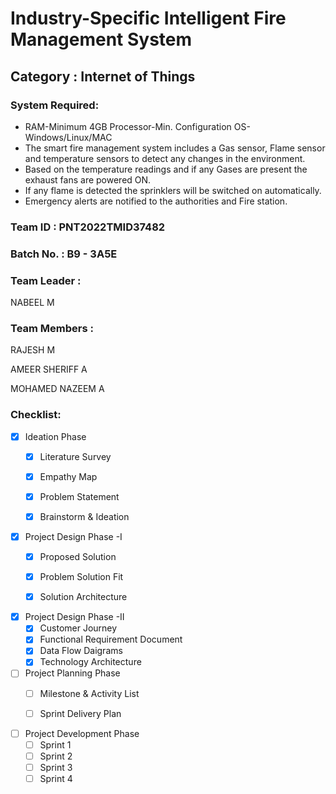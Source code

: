 # Industry-Specific Intelligent Fire Management System
<!--Batch:  -->
## Category : Internet of Things


### System Required:
- RAM-Minimum 4GB Processor-Min. Configuration OS-Windows/Linux/MAC
- The smart fire management system includes a Gas sensor, Flame sensor and temperature sensors to detect any changes in the environment.
- Based on the temperature readings and if any Gases are present the exhaust fans are powered ON.
- If any flame is detected the sprinklers will be switched on automatically.
- Emergency alerts are notified to the authorities and Fire station.


### Team ID : PNT2022TMID37482
### Batch No. : B9 - 3A5E


### Team Leader : 

NABEEL M

### Team Members :
 
RAJESH M

AMEER SHERIFF A

MOHAMED NAZEEM A


### Checklist:
- [x] Ideation Phase
  - [x] Literature Survey
  - [x] Empathy Map
  - [x] Problem Statement 
  - [x] Brainstorm & Ideation 


- [x] Project Design Phase -I
  - [x] Proposed Solution 
  - [x] Problem Solution Fit
  - [x] Solution Architecture


- [x] Project Design Phase -II
  - [x] Customer Journey 
  - [x] Functional Requirement Document 
  - [x] Data Flow Daigrams 
  - [x] Technology Architecture

- [ ] Project Planning Phase
  - [ ] Milestone & Activity List
  - [ ] Sprint Delivery Plan
  

- [ ] Project Development Phase
  - [ ] Sprint 1
  - [ ] Sprint 2 
  - [ ] Sprint 3 
  - [ ] Sprint 4
